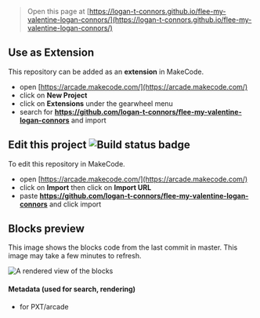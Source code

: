 


> Open this page at [https://logan-t-connors.github.io/flee-my-valentine-logan-connors/](https://logan-t-connors.github.io/flee-my-valentine-logan-connors/)

## Use as Extension

This repository can be added as an **extension** in MakeCode.

* open [https://arcade.makecode.com/](https://arcade.makecode.com/)
* click on **New Project**
* click on **Extensions** under the gearwheel menu
* search for **https://github.com/logan-t-connors/flee-my-valentine-logan-connors** and import

## Edit this project ![Build status badge](https://github.com/logan-t-connors/flee-my-valentine-logan-connors/workflows/MakeCode/badge.svg)

To edit this repository in MakeCode.

* open [https://arcade.makecode.com/](https://arcade.makecode.com/)
* click on **Import** then click on **Import URL**
* paste **https://github.com/logan-t-connors/flee-my-valentine-logan-connors** and click import

## Blocks preview

This image shows the blocks code from the last commit in master.
This image may take a few minutes to refresh.

![A rendered view of the blocks](https://github.com/logan-t-connors/flee-my-valentine-logan-connors/raw/master/.github/makecode/blocks.png)

#### Metadata (used for search, rendering)

* for PXT/arcade
<script src="https://makecode.com/gh-pages-embed.js"></script><script>makeCodeRender("{{ site.makecode.home_url }}", "{{ site.github.owner_name }}/{{ site.github.repository_name }}");</script>
